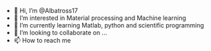 - 👋 Hi, I’m @Albatross17
- 👀 I’m interested in Material processing and Machine learning
- 🌱 I’m currently learning Matlab, python and scientific programming 
- 💞️ I’m looking to collaborate on ...
- 📫 How to reach me 

<!---
Albatross17/Albatross17 is a ✨ special ✨ repository because its `README.md` (this file) appears on your GitHub profile.
You can click the Preview link to take a look at your changes.
--->
